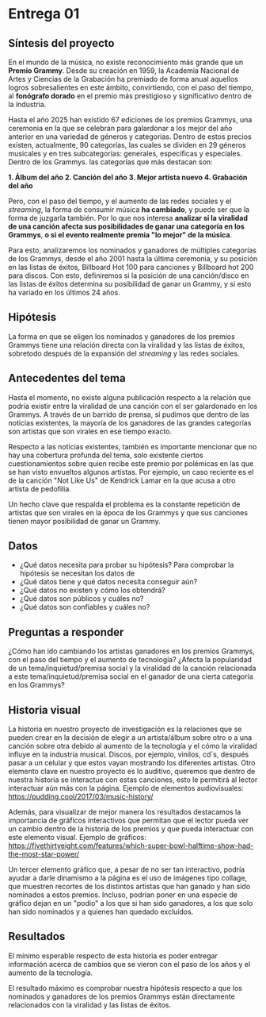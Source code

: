 # Entrega 01
## Síntesis del proyecto
En el mundo de la música, no existe reconocimiento más grande que un **Premio Grammy**. Desde su creación en 1959, la Academia Nacional de Artes y Ciencias de la Grabación ha premiado de forma anual aquellos logros sobresalientes en este ámbito, convirtiendo, con el paso del tiempo, al **fonógrafo dorado** en el premio más prestigioso y significativo dentro de la industria.

Hasta el año 2025 han existido 67 ediciones de los premios Grammys, una ceremonia en la que se celebran para galardonar a los mejor del año anterior en una variedad de géneros y categorías. Dentro de estos precios existen, actualmente, 90 categorías, las cuales se dividen en 29 géneros musicales y en tres subcategorías: generales, específicas y especiales. Dentro de los Grammys. las categorías que más destacan son:

**1. Álbum del año
2. Canción del año
3. Mejor artista nuevo
4. Grabación del año**

Pero, con el paso del tiempo, y el aumento de las redes sociales y el *streaming*, la forma de consumir música **ha cambiado**, y puede ser que la forma de juzgarla también. Por lo que nos interesa **analizar si la viralidad de una canción afecta sus posibilidades de ganar una categoría en los Grammys**, **o si el evento realmente premia "lo mejor" de la música**.

Para esto, analizaremos los nominados y ganadores de múltiples categorías de los Grammys, desde el año 2001 hasta la última ceremonia, y su posición en las listas de éxitos, Billboard Hot 100 para canciones y Billboard hot 200 para discos. Con esto, definiremos si la posición de una canción/disco en las listas de éxitos determina su posibilidad de ganar un Grammy, y si esto ha variado en los últimos 24 años.



## Hipótesis

La forma en que se eligen los nominados y ganadores de los premios Grammys tiene una relación directa con la viralidad y las listas de éxitos, sobretodo después de la expansión del *streaming* y las redes sociales.

## Antecedentes del tema

Hasta el momento, no existe alguna publicación respecto a la relación que podría existir entre la viralidad de una canción con el ser galardonado en los Grammys. A través de un barrido de prensa, sí pudimos que dentro de las noticias existentes, la mayoría de los ganadores de las grandes categorías son artistas que son virales en ese tiempo exacto. 

Respecto a las noticias existentes, también es importante mencionar que no hay una cobertura profunda del tema, solo existente ciertos cuestionamientos sobre quien recibe este premio por polémicas en las que se han visto envueltos algunos artistas. Por ejemplo, un caso reciente es el de la canción "Not Like Us" de Kendrick Lamar en la que acusa a otro artista de pedofilia. 

Un hecho clave que respalda el problema es la constante repetición de artistas que son virales en la época de los Grammys y que sus canciones tienen mayor posibilidad de ganar un Grammy. 

## Datos
- ¿Qué datos necesita para probar su hipótesis?
  Para comprobar la hipótesis se necesitan los datos de 
- ¿Qué datos tiene y qué datos necesita conseguir aún?
- ¿Qué datos no existen y cómo los obtendrá?
- ¿Qué datos son públicos y cuáles no?
- ¿Qué datos son confiables y cuáles no?

## Preguntas a responder

¿Cómo han ido cambiando los artistas ganadores en los premios Grammys, con el paso del tiempo y el aumento de tecnología?
¿Afecta la popularidad de un tema/inquietud/premisa social y la viralidad de la canción relacionada a este tema/inquietud/premisa social en el ganador de una cierta categoría en los Grammys?

## Historia visual
La historia en nuestro proyecto de investigación es la relaciones que se pueden crear en la decisión de elegir a un artista/álbum sobre otro o a una canción sobre otra debido al aumento de la tecnología y el cómo la viralidad influye en la industria musical. 
Discos, por ejemplo, vinilos, cd´s, después pasar a un celular y que estos vayan mostrando los diferentes artistas. Otro elemento clave en nuestro proyecto es lo auditivo, queremos que dentro de nuestra historia se interactue con estas canciones, esto le permitirá al lector interactuar aún más con la página. 
Ejemplo de elementos audiovisuales: 
https://pudding.cool/2017/03/music-history/ 

Además, para visualizar de mejor manera los resultados destacamos la importancia de gráficos interactivos que permitan que el lector pueda ver un cambio dentro de la historia de los premios y que pueda interactuar con este elemento visual. 
Ejemplo de gráficos: 
https://fivethirtyeight.com/features/which-super-bowl-halftime-show-had-the-most-star-power/

Un tercer elemento gráfico que, a pesar de no ser tan interactivo, podría ayudar a darle dinamismo a la página es el uso de imágenes tipo collage, que muestren recortes de los distintos artistas que han ganado y han sido nominados a estos premios. Incluso, podrían poner en una especie de gráfico dejan en un "podio" a los que si han sido ganadores, a los que solo han sido nominados y a quienes han quedado excluídos. 

## Resultados
El mínimo esperable respecto de esta historia es poder entregar información acerca de cambios que se vieron con el paso de los años y el aumento de la tecnología.

El resultado máximo es comprobar nuestra hipótesis respecto a que los nominados y ganadores de los premios Grammys están directamente relacionados con la viralidad y las listas de éxitos. 

